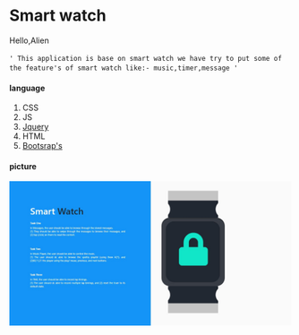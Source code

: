 # Smart watch
 
Hello,Alien

`'
This application is base on smart watch we have try to put some of the feature's of smart watch
like:- music,timer,message
'`
#### language

1. CSS
2. JS
3. [Jquery](https://Jquery.com "Jquery")
4. HTML
5. [Bootsrap's](https://getbootstrap.com/docs/4.3/getting-started/introduction/ "Bootsrap's!")

#### picture

![screen shoot](https://github.com/shaik80/Smart-watch-v1/blob/master/img/screen-shoot.jpg)
